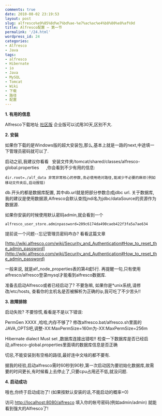 ```yaml
---
comments: true
date: 2010-08-02 23:19:53
layout: post
slug: alfresco%e9%85%8d%e7%bd%ae-%e7%ac%ac%e4%b8%80%e8%af%9d
title: Alfresco配置 — 第一节
permalink: '/24.html'
wordpress_id: 24
categories:
- Alfresco
- Java
tags:
- alfresco
- Hibernate
- io
- Java
- MySQL
- Tomcat
- Wiki
- 下载
- 路径
- 配置
---
```


**1. 有用的信息**

Alfresco下载地址 [社区版](http://wiki.alfresco.com/wiki/Download_Community_Edition) 企业版可以试用30天,区别不大.

**2. 安装**

如果你下载的是Windows版的超大安装包,那么,基本上就是一路的next,中途填一下管理员密码就可以了.

启动之前,我建议你看看   安装文件夹/tomcat/shared/classes/alfresco-global.properties      ,你会看到不少有用的信息:

	dir.root=./alf_data 非常非常核心的参数,务必使用绝对路径,能减少不必要的麻烦(例如移动文件夹后,启动报错)

db.开头的都是数据库配置, 其中db.url就是把部分参数合成jdbc url. 关于数据库,我的建议是使用数据源,Alfresco会默认查找jndi名为jdbc/dataSource的资源作为数据源.

如果你安装的时候使用默认密码admin,就会看到一个

	alfresco_user_store.adminpassword=209c6174da490caeb422f3fa5a7ae634

提前说一个问题--忘记管理员密码咋办? 看看这篇文章

[http://wiki.alfresco.com/wiki/Security_and_Authentication#How_to_reset_the_admin_password](http://wiki.alfresco.com/wiki/Security_and_Authentication#How_to_reset_the_admin_password)

一般来说, 就是alf_node_properties表的第4或5行. 再提醒一句,只有使用alfresco/alfresco登录mysql才能看到alfresco数据库.

准备去启动Alfresco或者已经启动了? 不要急嘛, 如果你是*unix系统,请修改/etc/hosts, 查看你的主机名是否被解析为正确的ip,我可吃了不少苦头!!

**3. 故障排除**

启动失败? 不要惊慌,看看是不是以下错误:

PermGen XXXX ,哈哈,内存不够了? 修改alfresco.bat/alfresco.sh里面的JAVA_OPTS吧,调整-XX:MaxPermSize=160m为-XX:MaxPermSize=256m

Hibernate dialect Must set ,数据库连接出错啦!! 检查一下数据库是否已经启动,alfresco-global.properties里面填的数据库信息是否正确

切忌,不能安装到有空格的路径,最好连中文啥的都不要有.

据我的经验,启动alfresco需时60秒到90秒,第一次启动因为要初始化数据库,故需要的时间更长,有时候看上去停止了,只要cpu占用还不低,就没问题.

**4. 启动成功**

哦也,你终于启动成功了! (如果按默认安装的话,不能启动的概率=0)

访问 [http://localhost:8080/alfresco](http://localhost:8080/alfresco) 填入你的帐号密码(例如admin/admin) 就能看到强大的Alfresco了!
